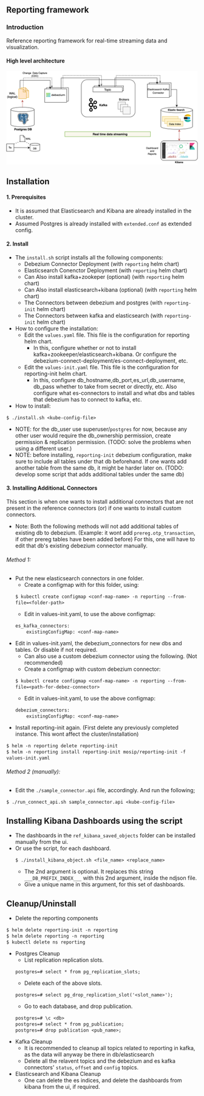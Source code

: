 ## Reporting framework

### Introduction
Reference reporting framework for real-time streaming data and visualization.  

#### High level architecture

![](../docs/images/reporting_architecture.png)


## Installation

#### 1. Prerequisites

- It is assumed that Elasticsearch and Kibana are already installed in the cluster.
- Assumed Postgres is already installed with `extended.conf` as extended config.

#### 2. Install

- The `install.sh` script installs all the following components:
	- Debezium Connector Deployment (with `reporting` helm chart)
	- Elasticsearch Conenctor Deployment (with `reporting` helm chart)
	- Can Also install kafka+zookeper (optional) (with `reporting` helm chart)
	- Can Also install elasticsearch+kibana (optional) (with `reporting` helm chart)
	- The Connectors between debezium and postgres (with `reporting-init` helm chart)
	- The Connectors between kafka and elasticsearch (with `reporting-init` helm chart)
- How to configure the installation:
	- Edit the `values.yaml` file. This file is the configuration for reporting helm chart.
		- In this, configure whether or not to install kafka+zookeeper/elasticsearch+kibana. Or configure the debezium-connect-deployment/es-connect-deployment, etc.
	- Edit the `values-init.yaml` file. This file is the configuration for reporting-init helm chart.
		- In this, configure db_hostname,db_port,es_url,db_username, db_pass whether to take from secret or directly, etc. Also configure what es-connectors to install and what dbs and tables that debezium has to connect to kafka, etc.
- How to install:
```
$ ./install.sh <kube-config-file>
```
- NOTE: for the db_user use superuser/`postgres` for now, because any other user would require the db_ownership permission, create permission & replication permission. (TODO: solve the problems when using a different user.)
- NOTE: before installing, `reporting-init` debezium configuration, make sure to include all tables under that db beforehand. If one wants add another table from the same db, it might be harder later on. (TODO: develop some script that adds additional tables under the same db)

#### 3. Installing AdditionaL Connectors
This section is when one wants to install additional connectors that are not present in the reference connectors (or) if one wants to install custom connectors.

- Note: Both the following methods will not add additional tables of existing db to debezium. (Example: it wont add `prereg.otp_transaction`, if other prereg tables have been added before) For this, one will have to edit that db's existing debezium connector manually.

###### Method 1:

- Put the new elasticsearch connectors in one folder.
	- Create a configmap with for this folder, using:
	```
	$ kubectl create configmap <conf-map-name> -n reporting --from-file=<folder-path>
	```
	- Edit in values-init.yaml, to use the above configmap:
	```
	es_kafka_connectors:
		existingConfigMap: <conf-map-name>
	```
- Edit in values-init.yaml, the debezium_connectors for new dbs and tables. Or disable if not required.
	- Can also use a custom debezium connector using the following. (Not recommended)
	- Create a configmap with custom debezium connector:
	```
	$ kubectl create configmap <conf-map-name> -n reporting --from-file=<path-for-debez-connector>
	```
	- Edit in values-init.yaml, to use the above configmap:
	```
	debezium_connectors:
		existingConfigMap: <conf-map-name>
	```
- Install reporting-init again. (First delete any previously completed instance. This wont affect the cluster/installation)
```
$ helm -n reporting delete reporting-init
$ helm -n reporting install reporting-init mosip/reporting-init -f values-init.yaml
```

###### Method 2 (manually):

- Edit the `./sample_connector.api` file, accordingly. And run the following;
```
$ ./run_connect_api.sh sample_connector.api <kube-config-file>
```

## Installing Kibana Dashboards using the script

- The dashboards in the `ref_kibana_saved_objects` folder can be installed manually from the ui.
- Or use the script, for each dashboard.
	```
	$ ./install_kibana_object.sh <file_name> <replace_name>
	```
	- The 2nd argument is optional. It replaces this string `___DB_PREFIX_INDEX___` with this 2nd argument, inside the ndjson file.
	- Give a unique name in this argument, for this set of dashboards.

## Cleanup/Uninstall

- Delete the reporting components
```
$ helm delete reporting-init -n reporting
$ helm delete reporting -n reporting
$ kubectl delete ns reporting
```
- Postgres Cleanup
	- List replication replication slots.
	```
	postgres=# select * from pg_replication_slots;
	```
	- Delete each of the above slots.
	```
	postgres=# select pg_drop_replication_slot('<slot_name>');
	```
	- Go to each database, and drop publication.
	```
	postgres=# \c <db>
	postgres=# select * from pg_publication;
	postgres=# drop publication <pub_name>;
	```
- Kafka Cleanup
	- It is recommended to cleanup all topics related to reporting in kafka, as the data will anyway be there in db/elasticsearch
	- Delete all the relavent topics and the debezium and es kafka connectors' `status`, `offset` and `config` topics.
- Elasticsearch and Kibana Cleanup
	- One can delete the es indices, and delete the dashboards from kibana from the ui, if required.
